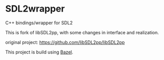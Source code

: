 # SDL2wrapper

C++ bindings/wrapper for SDL2

This is fork of libSDL2pp, with some changes in interface and realization.

original project: https://github.com/libSDL2pp/libSDL2pp



This project is build using [Bazel](https://github.com/bazelbuild/bazel).
